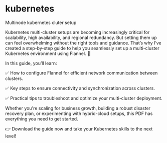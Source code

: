 # kubernetes
Multinode kubernetes cluter setup

Kubernetes multi-cluster setups are becoming increasingly critical for scalability, high availability, and regional redundancy. But setting them up can feel overwhelming without the right tools and guidance. That’s why I’ve created a step-by-step guide to help you seamlessly set up a multi-cluster Kubernetes environment using Flannel. 🚀

In this guide, you’ll learn:

✅ How to configure Flannel for efficient network communication between clusters.

✅ Key steps to ensure connectivity and synchronization across clusters.

✅ Practical tips to troubleshoot and optimize your multi-cluster deployment.

Whether you're scaling for business growth, building a robust disaster recovery plan, or experimenting with hybrid-cloud setups, this PDF has everything you need to get started.

👉 Download the guide now and take your Kubernetes skills to the next level!

